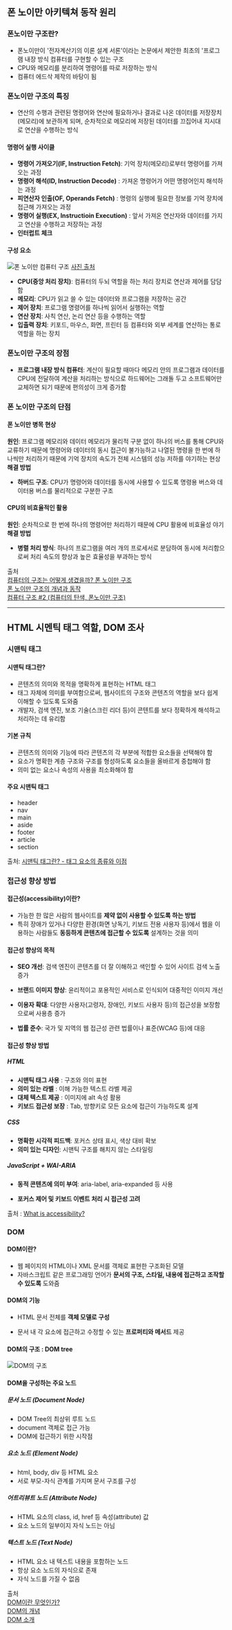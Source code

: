 ## 폰 노이만 아키텍쳐 동작 원리

### 폰노이만 구조란?

- 폰노이만이 '전자계산기의 이론 설계 서론'이라는 논문에서 제안한 최초의 '프로그램 내장 방식 컴퓨터를 구현할 수 있는 구조
- CPU와 메모리를 분리하여 명령어를 따로 저장하는 방식
- 컴퓨터 에드삭 제작의 바탕이 됨

### 폰노이만 구조의 특징

- 연산의 수행과 관련된 명령어와 연산에 필요하거나 결과로 나온 데이터를 저장장치(메모리)에 보관하게 되며, 순차적으로 메모리에 저장된 데이터를 끄집어내 지시대로 연산을 수행하는 방식

#### 명령어 실행 사이클

- **명령어 가져오기(IF, Instruction Fetch)**: 기억 장치(메모리)로부터 명령어를 가져오는 과정
- **명령어 해석(ID, Instruction Decode)** : 가져온 명령어가 어떤 명령어인지 해석하는 과정
- **피연산자 인출(OF, Operands Fetch)** : 명령의 실행에 필요한 정보를 기억 장치에 접근해 가져오는 과정
- **명령어 실행(EX, Instructioin Execution)** : 앞서 가져온 연산자와 데이터를 가지고 연산을 수행하고 저장하는 과정
- **인터럽트 체크**

#### 구성 요소

![폰 노이만 컴퓨터 구조](https://img1.daumcdn.net/thumb/R1280x0/?scode=mtistory2&fname=https%3A%2F%2Fblog.kakaocdn.net%2Fdn%2FbupjTX%2FbtrgnsgHKf9%2FAFF5V4IRsX8qE7c4Tzj7J1%2Fimg.png)
[사진 출처](https://adeuran.tistory.com/20, "폰 노이만 컴퓨터 구조")

- **CPU(중앙 처리 장치)**: 컴퓨터의 두뇌 역할을 하는 처리 장치로 연산과 제어를 담담함
- **메모리**: CPU가 읽고 쓸 수 있는 데이터와 프로그램을 저장하는 공간
- **제어 장치**: 프로그램 명령어를 하나씩 읽어서 실행하는 역할
- **연산 장치**: 사칙 연산, 논리 연산 등을 수행하는 역할
- **입출력 장치**: 키포드, 마우스, 화면, 프린터 등 컴퓨터와 외부 세계를 연산하는 통로 역할을 하는 장치

### 폰노이만 구조의 장점

- **프로그램 내장 방식 컴퓨터**: 계산이 필요할 때마다 메모리 안의 프로그램과 데이터를 CPU에 전달하여 계산을 처리하는 방식으로 하드웨어는 그래돌 두고 소프트웨어만 교체하면 되기 때문에 편의성이 크게 증가함

### 폰 노이만 구조의 단점

#### 폰 노이만 병목 현상

**원인**: 프로그램 메모리와 데이터 메모리가 물리적 구분 없이 하나의 버스를 통해 CPU와 교류하기 때문에 명령어와 데이터의 동시 접근이 불가능하고 나열된 명령을 한 번에 하나씩만 처리하기 때문에 기억 장치의 속도가 전체 시스템의 성능 저하를 야기하는 현상
**해결 방법**

- **하버드 구조**: CPU가 명령어와 데이터를 동시에 사용할 수 있도록 명령용 버스와 데이터용 버스를 물리적으로 구분한 구조

#### CPU의 비효율적인 활용

**원인**: 순차적으로 한 번에 하나의 명령어만 처리하기 때문에 CPU 활용에 비효율성 야기
**해결 방법**

- **병렬 처리 방식**: 하나의 프로그램을 여러 개의 프로세서로 분담하여 동시에 처리함으로써 처리 속도의 향상과 높은 효율성을 부과하는 방식

출처
<br>
[컴퓨터의 구조는 어떻게 생겼을까? 폰 노이만 구조](https://m.blog.naver.com/with_msip/221981730449)
<br>
[폰 노이만 구조의 개념과 동작](https://adeuran.tistory.com/20)
<br>
[컴퓨터 구조 #2 (컴퓨터의 탄색, 폰노이만 구조)](https://jiwondev.tistory.com/109)

---

## HTML 시멘틱 태그 역할, DOM 조사

### 시맨틱 태그

#### 시맨틱 태그란?

- 콘텐츠의 의미와 목적을 명확하게 표현하는 HTML 태그
- 태그 자체에 의미를 부여함으로써, 웹사이트의 구조와 콘텐츠의 역할을 보다 쉽게 이해할 수 있도록 도와줌
- 개발자, 검색 엔진, 보조 기술(스크린 리더 등)이 콘텐트를 보다 정확하게 해석하고 처리하는 데 유리함

#### 기본 규칙

- 콘텐츠의 의미와 기능에 따라 콘텐츠의 각 부분에 적합한 요소들을 선택해야 함
- 요소가 명확한 계층 구조와 구조를 형성하도록 요소들을 올바르게 중첩해야 함
- 의미 없는 요소나 속성의 사용을 최소화해야 함

#### 주요 시맨틱 태그

- header
- nav
- main
- aside
- footer
- article
- section

출처: [시맨틱 태그란? - 태그 요소의 종류와 이점](https://seo.tbwakorea.com/blog/what-is-semantic-tag/)

### 접근성 향상 방법

#### 접근성(accessibility)이란?

- 가능한 한 많은 사람의 웹사이트를 **제약 없이 사용할 수 있도록 하는 방법**
- 특히 장애가 있거나 다양한 환경(화면 낭독기, 키보드 전용 사용자 등)에서 웹을 이용하는 사람들도 **동등하게 콘텐츠에 접근할 수 있도록** 설계하는 것을 의미

#### 접근성 향상의 목적

- **SEO 개선**: 검색 엔진이 콘텐츠를 더 잘 이해하고 색인할 수 있어 사이트 검색 노출 증가

- **브랜드 이미지 향상**: 윤리적이고 포용적인 서비스로 인식되어 대중적인 이미지 개선

- **이용자 확대**: 다양한 사용자(고령자, 장애인, 키보드 사용자 등)의 접근성을 보장함으로써 사용층 증가

- **법률 준수**: 국가 및 지역의 웹 접근성 관련 법률이나 표준(WCAG 등)에 대응

#### 접근성 향상 방법

##### HTML

- **시맨틱 태그 사용** : 구조와 의미 표현
- **의미 있는 라벨** : 이해 가능한 텍스트 라벨 제공
- **대체 텍스트 제공** : 이미지에 alt 속성 활용
- **키보드 접근성 보장** : Tab, 방향키로 모든 요소에 접근이 가능하도록 설계

##### CSS

- **명확한 시각적 피드백**: 포커스 상태 표시, 색상 대비 확보
- **의미 있는 디자인**: 시맨틱 구조를 해치지 않는 스타일링

##### JavaScript + WAI-ARIA

- **동적 콘텐츠에 의미 부여**: aria-label, aria-expanded 등 사용

- **포커스 제어 및 키보드 이벤트 처리 시 접근성 고려**

출처 : [What is accessibility?](https://developer.mozilla.org/ko/docs/Learn_web_development/Core/Accessibility/What_is_accessibility)

### DOM

#### DOM이란?

- 웹 페이지의 HTML이나 XML 문서를 객체로 표현한 구조화된 모델
- 자바스크립트 같은 프로그래밍 언어가 **문서의 구조, 스타일, 내용에 접근하고 조작할 수 있도록** 도와줌

#### DOM의 기능

- HTML 문서 전체를 **객체 모델로 구성**

- 문서 내 각 요소에 접근하고 수정할 수 있는 **프로퍼티와 메서드** 제공

#### DOM의 구조 : DOM tree

![DOM의 구조](https://cheonmro.github.io/images/dom-tree.png)

#### DOM을 구성하는 주요 노드

##### 문서 노드 (Document Node)

- DOM Tree의 최상위 루트 노드
- document 객체로 접근 가능
- DOM에 접근하기 위한 시작점

##### 요소 노드 (Element Node)

- html, body, div 등 HTML 요소
- 서로 부모-자식 관계를 가지며 문서 구조를 구성

##### 어트리뷰트 노드 (Attribute Node)

- HTML 요소의 class, id, href 등 속성(attribute) 값
- 요소 노드의 일부이지 자식 노드는 아님

##### 텍스트 노드 (Text Node)

- HTML 요소 내 텍스트 내용을 포함하는 노드
- 항상 요소 노드의 자식으로 존재
- 자식 노드를 가질 수 없음

출처
<br>
[DOM이란 무엇인가?](https://cheonmro.github.io/2018/09/13/what-is-dom/)
<br>
[DOM의 개념](https://www.tcpschool.com/javascript/js_dom_concept)
<br>
[DOM 소개](https://developer.mozilla.org/ko/docs/Web/API/Document_Object_Model/Introduction)
